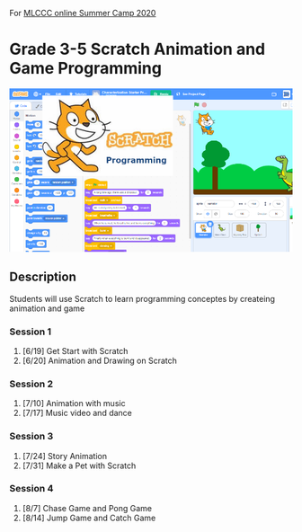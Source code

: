 For [MLCCC online Summer Camp 2020](http://www.mlccc.org/MlcccV2/Forms/V2/Programs/Camp/SummerCamp.aspx)

# Grade 3-5 Scratch Animation and Game Programming

![image](../images/image11.png)

## Description

Students will use Scratch to learn programming conceptes by createing animation and game

### Session 1

1. [6/19] Get Start with Scratch
2. [6/20] Animation and Drawing on Scratch

### Session 2

1. [7/10] Animation with music
2. [7/17] Music video and dance

### Session 3

1. [7/24] Story Animation
2. [7/31] Make a Pet with Scratch

### Session 4

1. [8/7] Chase Game and Pong Game
2. [8/14] Jump Game and Catch Game
